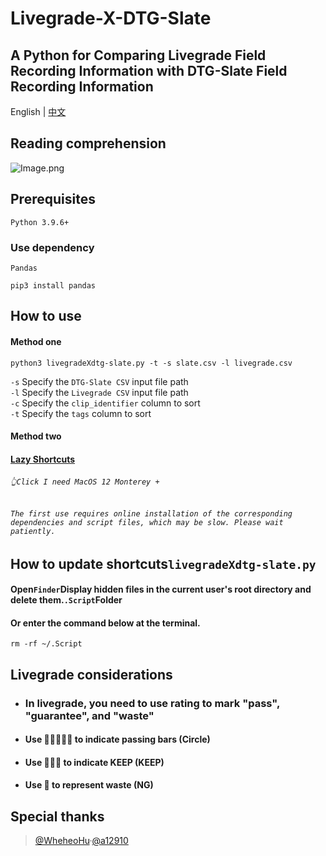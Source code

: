 # Livegrade-X-DTG-Slate

A Python for Comparing Livegrade Field Recording Information with DTG-Slate Field Recording Information
---

English | [中文](./README.md) 

## Reading comprehension

![Image.png](https://res.craft.do/user/full/69e79654-3209-1fb2-a0b1-6e6353d11c7f/doc/F754BB7C-893F-4F4F-A544-2B31F659DD86/FC20AE30-06F7-45DD-8D89-60AE7284EF0E_2/vxRPf1pbP0zpsa82vPrvBDDNqwpZT3Hkxe39xwTTDfAz/Image.png)

## Prerequisites
`Python 3.9.6+`  
### Use dependency
`Pandas`
```console
pip3 install pandas
```

## How to use
#### Method one
```console
python3 livegradeXdtg-slate.py -t -s slate.csv -l livegrade.csv
```
`-s`  Specify the `DTG-Slate CSV` input file path  
`-l`  Specify the `Livegrade CSV` input file path  
`-c`  Specify the `clip_identifier` column to sort     
`-t`  Specify the `tags` column to sort  

#### Method two
#### [Lazy Shortcuts](https://www.icloud.com/shortcuts/e2d6508b8c064e93aeefb7dd5d5bc5bf)
###### `👆Click I need MacOS 12 Monterey +`
###### `The first use requires online installation of the corresponding dependencies and script files, which may be slow. Please wait patiently.`       
## How to update shortcuts`livegradeXdtg-slate.py`
#### Open`Finder`Display hidden files in the current user's root directory and delete them.`.Script`Folder
#### Or enter the command below at the terminal.
```console
rm -rf ~/.Script
```
## Livegrade considerations
- ### In livegrade, you need to use rating to mark "pass", "guarantee", and "waste"
- #### Use 🌟🌟🌟🌟🌟 to indicate passing bars (Circle)
- #### Use 🌟🌟🌟 to indicate KEEP (KEEP)
- #### Use 🌟 to represent waste (NG)


## Special thanks
> [@WheheoHu](https://github.com/WheheoHu)·[@a12910](https://github.com/a12910)